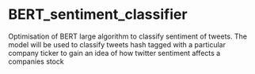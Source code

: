 # BERT_sentiment_classifier
Optimisation of BERT large algorithm to classify sentiment of tweets. The model will be used to classify tweets hash tagged with a particular company ticker to gain an idea of how twitter sentiment affects a companies stock
